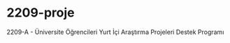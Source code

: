 2209-proje
==========

2209-A - Üniversite Öğrencileri Yurt İçi Araştırma Projeleri Destek Programı

